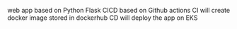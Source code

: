 web app based on Python Flask
CICD based on Github actions 
CI will create docker image stored in dockerhub
CD will deploy the app on EKS 
